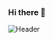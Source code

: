 ### Hi there 👋
![Header](./![github-header-image](https://github.com/gxbxD/gxbxD/assets/123895529/61a07583-de2d-45d1-a0b4-18fc5b9e9fc5)
)

<!--
**gxbxD/gxbxD** is a ✨ _special_ ✨ repository because its `README.md` (this file) appears on your GitHub profile.

Here are some ideas to get you started:

- 🔭 I’m currently working on ...
- 🌱 I’m currently learning ...
- 👯 I’m looking to collaborate on ...
- 🤔 I’m looking for help with ...
- 💬 Ask me about ...
- 📫 How to reach me: ...
- 😄 Pronouns: ...
- ⚡ Fun fact: ...
-->
